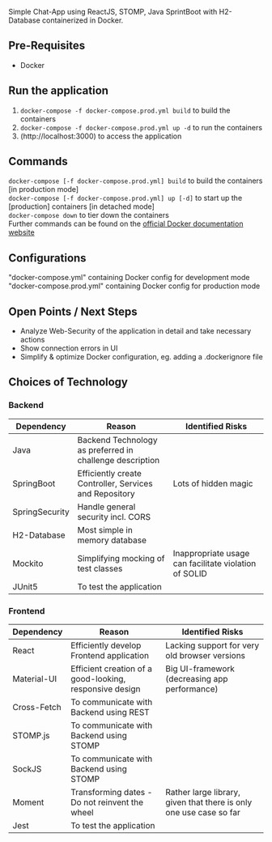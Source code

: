 Simple Chat-App using ReactJS, STOMP, Java SprintBoot with H2-Database containerized in Docker.

## Pre-Requisites
- Docker

## Run the application
1. ```docker-compose -f docker-compose.prod.yml build``` to build the containers<br>
2. ```docker-compose -f docker-compose.prod.yml up -d``` to run the containers<br>
3. (http://localhost:3000) to access the application

## Commands
```docker-compose [-f docker-compose.prod.yml] build``` to build the containers \[in production mode\]<br>
```docker-compose [-f docker-compose.prod.yml] up [-d]``` to start up the \[production\] containers \[in detached mode\]<br>
```docker-compose down``` to tier down the containers<br>
Further commands can be found on the [official Docker documentation website](https://docs.docker.com/compose/reference/overview/)

## Configurations
"docker-compose.yml" containing Docker config for development mode
"docker-compose.prod.yml" containing Docker config for production mode

## Open Points / Next Steps
- Analyze Web-Security of the application in detail and take necessary actions
- Show connection errors in UI
- Simplify & optimize Docker configuration, eg. adding a .dockerignore file

## Choices of Technology

### Backend
  
| Dependency     | Reason                                                    | Identified Risks                                                              |
|----------------|-----------------------------------------------------------|--------------------------------------------------------------------|
| Java           | Backend Technology as preferred in challenge description  |                                                                    | 
| SpringBoot     | Efficiently create Controller, Services and Repository    | Lots of hidden magic                                               |  
| SpringSecurity | Handle general security incl. CORS                        |                                                                    |  
| H2-Database    | Most simple in memory database                            |                                                                    |  
| Mockito        | Simplifying mocking of test classes                       | Inappropriate usage can facilitate violation of SOLID              |
| JUnit5         | To test the application                                   |                                                                    |

### Frontend
| Dependency     | Reason                                                    | Identified Risks                                                              |
|----------------|-----------------------------------------------------------|--------------------------------------------------------------------|
| React          | Efficiently develop Frontend application                  | Lacking support for very old browser versions                      | 
| Material-UI    | Efficient creation of a good-looking, responsive design   | Big UI-framework (decreasing app performance)                      | 
| Cross-Fetch    | To communicate with Backend using REST                    |                                                                    |  
| STOMP.js       | To communicate with Backend using STOMP                   |                                                                    |  
| SockJS         | To communicate with Backend using STOMP                   |                                                                    |  
| Moment         | Transforming dates - Do not reinvent the wheel            | Rather large library, given that there is only one use case so far |  
| Jest           | To test the application                                   |                                                                    |


